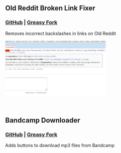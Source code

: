 ## Old Reddit Broken Link Fixer

### [GitHub](https://github.com/whqwert/userscripts/raw/main/Old-Reddit-Link-Fixer.user.js) | [Greasy Fork](https://greasyfork.org/en/scripts/435825-old-reddit-broken-link-fixer)

Removes incorrect backslashes in links on Old Reddit

[<img src="examples/Reddit_broken_link_fixer_example.gif" height="180px">](https://raw.githubusercontent.com/whqwert/userscripts/main/examples/Reddit_broken_link_fixer_example.gif)

&nbsp;

## Bandcamp Downloader

### [GitHub](https://github.com/whqwert/userscripts/raw/main/Bandcamp-Downloader.user.js) | [Greasy Fork](https://greasyfork.org/en/scripts/435824-bandcamp-downloader) 

Adds buttons to download mp3 files from Bandcamp

